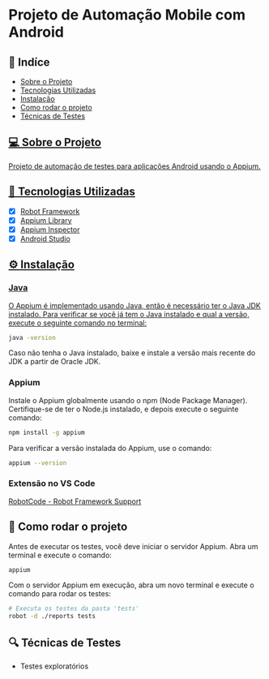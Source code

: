 # Projeto de Automação Mobile com Android 


## 📇 Indíce
- <a href="#-sobreoprojeto">Sobre o Projeto
- <a href="#-tecnologiasutilizadas">Tecnologias Utilizadas
- <a href="#-instalação">Instalação
- <a href="#-comorodaroprojeto">Como rodar o projeto
- <a href="#-técnicasdetestes">Técnicas de Testes

## 💻 Sobre o Projeto

Projeto de automação de testes para aplicações Android usando o Appium.

## 🔧 Tecnologias Utilizadas

- [x] Robot Framework
- [x] Appium Library
- [x] Appium Inspector
- [x] Android Studio

## ⚙️ Instalação

### Java

O Appium é implementado usando Java, então é necessário ter o Java JDK instalado. Para verificar se você já tem o Java instalado e qual a versão, execute o seguinte comando no terminal:

```bash
java -version
```
Caso não tenha o Java instalado, baixe e instale a versão mais recente do JDK a partir de Oracle JDK. 

### Appium

Instale o Appium globalmente usando o npm (Node Package Manager). Certifique-se de ter o Node.js instalado, e depois execute o seguinte comando:

```bash
npm install -g appium
```
Para verificar a versão instalada do Appium, use o comando:

```bash
appium --version
```

### Extensão no VS Code

[RobotCode - Robot Framework Support](https://marketplace.visualstudio.com/items?itemName=d-biehl.robotcode)


## 🚀 Como rodar o projeto

Antes de executar os testes, você deve iniciar o servidor Appium. Abra um terminal e execute o comando:

```bash
appium
```
Com o servidor Appium em execução, abra um novo terminal e execute o comando para rodar os testes:

```bash
# Executa os testes da pasta 'tests'
robot -d ./reports tests
```

## 🔍 Técnicas de Testes

- Testes exploratórios

